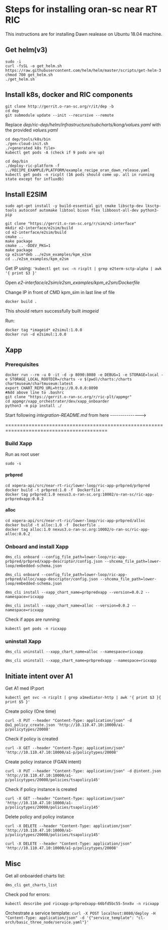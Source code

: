 # Steps for installing oran-sc near RT RIC 
This instructions are for installing Dawn realease on Ubuntu 18.04 machine.
## Get helm(v3)
```
sudo -i
curl -fsSL -o get_helm.sh https://raw.githubusercontent.com/helm/helm/master/scripts/get-helm-3
chmod 700 get_helm.sh
./get_helm.sh

```
## Install k8s, docker and RIC components
```
git clone http://gerrit.o-ran-sc.org/r/it/dep -b 
cd dep
git submodule update --init --recursive --remote
```

Replace *dep/ric-dep/helm/infrastructure/subcharts/kong/values.yaml* with the provided *values.yaml*

```
cd dep/tools/k8s/bin
./gen-cloud-init.sh
./<generated k8s file>
kubectl get pods -A (check if 9 pods are up)
```

```
cd dep/bin
./deploy-ric-platform -f ../RECIPE_EXAMPLE/PLATFORM/example_recipe_oran_dawn_release.yaml
kubectl get pods -n ricplt (16 pods should come up. all in running state except for influxdb)
```

## Install E2SIM
`sudo apt-get install -y build-essential git cmake libsctp-dev lksctp-tools autoconf automake libtool bison flex libboost-all-dev python3-pip`

```
git clone "https://gerrit.o-ran-sc.org/r/sim/e2-interface"
mkdir e2-interface/e2sim/build
cd e2-interface/e2sim/build
cmake ..
make package
cmake .. -DDEV_PKG=1
make package
cp e2sim*deb ../e2sm_examples/kpm_e2sm
cd ../e2sm_examples/kpm_e2sm
```

Get IP using: `'kubectl get svc -n ricplt | grep e2term-sctp-alpha | awk '{ print $3 }'`

Open *e2-interface/e2sim/e2sm_examples/kpm_e2sm/Dockerfile*

Change IP in front of CMD kpm_sim in last line of file

`docker build .`

This should return successfully built *imageid*

Run:

```
docker tag *imageid* e2simul:1.0.0
docker run -d e2simul:1.0.0
```

## Xapp
### Prerequisites
```
docker run --rm -u 0 -it -d -p 8090:8080 -e DEBUG=1 -e STORAGE=local -e STORAGE_LOCAL_ROOTDIR=/charts -v $(pwd)/charts:/charts chartmuseum/chartmuseum:latest
export CHART_REPO_URL=http://0.0.0.0:8090 
#Add above line to .bashrc 
git clone "https://gerrit.o-ran-sc.org/r/ric-plt/appmgr"
cd appmgr/xapp_orchestrater/dev/xapp_onboarder
python3 -m pip install ./
```

Start following *integration-README.md* from here --------------->

=========================================================================================
### Build Xapp
Run as root user

`sudo -s`

#### prbpred
```
cd xopera-api/src/near-rt-ric/lower-loop/ric-app-prbpred/prbpred
docker build -t prbpred:1.0 -f  Dockerfile .
docker tag prbpred:1.0 nexus3.o-ran-sc.org:10002/o-ran-sc/ric-app-prbpredxapp:0.0.2
```

#### alloc
```
cd xopera-api/src/near-rt-ric/lower-loop/ric-app-prbpred/alloc
docker build -t alloc:1.0 -f  Dockerfile .
docker tag alloc:1.0 nexus3.o-ran-sc.org:10002/o-ran-sc/ric-app-alloc:0.0.2
```

### Onboard and install Xapp
```
dms_cli onboard --config_file_path=lower-loop/ric-app-prbpred/prbpred/xapp-descriptor/config.json --shcema_file_path=lower-loop/embedded-schema.json

dms_cli onboard --config_file_path=lower-loop/ric-app-prbpred/alloc/xapp-descriptor/config.json --shcema_file_path=lower-loop/embedded-schema.json

dms_cli install --xapp_chart_name=prbpredxapp --version=0.0.2 --namespace=ricxapp

dms_cli install --xapp_chart_name=alloc --version=0.0.2 --namespace=ricxapp
```

Check if apps are running:

`kubectl get pods -n ricxapp`

### uninstall Xapp
```
dms_cli uninstall --xapp_chart_name=alloc --namespace=ricxapp

dms_cli uninstall --xapp_chart_name=prbpredxapp --namespace=ricxapp
```

## Initiate intent over A1
Get A1 med IP:port 

`kubectl get svc -n ricplt | grep a1mediator-http | awk '{ print $3 }{ print $5 }'`

Create policy (One time)

`curl -X PUT --header "Content-Type: application/json" -d @a1_policy_create.json 'http://10.110.47.10:10000/a1-p/policytypes/20008'`


Check if policy is created

`curl -X GET --header "Content-Type: application/json" 'http://10.110.47.10:10000/a1-p/policytypes/20008'`


Create policy instance (FGAN intent)

`curl -X PUT --header "Content-Type: application/json" -d @intent.json 'http://10.110.47.10:10000/a1-p/policytypes/20008/policies/tsapolicy145'`


Check if policy instance is created

`curl -X GET --header "Content-Type: application/json" 'http://10.110.47.10:10000/a1-p/policytypes/20008/policies/tsapolicy145'`


Delete policy and policy instance

`curl -X DELETE --header "Content-Type: application/json" 'http://10.110.47.10:10000/a1-p/policytypes/20008/policies/tsapolicy145'`

`curl -X DELETE --header "Content-Type: application/json" 'http://10.110.47.10:10000/a1-p/policytypes/20008'`


## Misc
Get all onboarded charts list: 

`dms_cli get_charts_list`

Check pod for errors:

`kubectl describe pod ricxapp-prbpredxapp-66bfd5bc55-5nx8v -n ricxapp`


Orchestrate a service template:
`curl -X POST localhost:8080/deploy -H "Content-Type: application/json" -d '{"service_template": "cl-orch/basic_three_node/service.yaml"}'`
 
